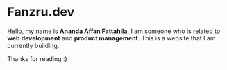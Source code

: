 # Fanzru.dev

  
Hello, my name is **Ananda Affan Fattahila**, I am someone who is related to **web development** and **product management**. This is a website that I am currently building.  

Thanks for reading :)